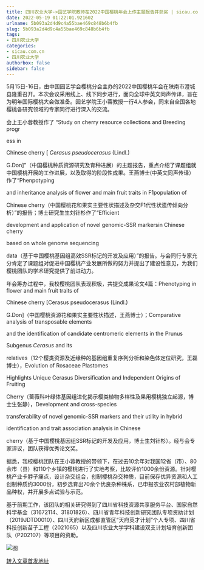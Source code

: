 ```yaml
---
title: 四川农业大学->园艺学院教师在2022中国樱桃年会上作主题报告并获奖 | sicau.com.cn
date: 2022-05-19 01:22:01.921602
urlname: 5b093a2d4d9c4a55bae469c848b6b4fb
slug: 5b093a2d4d9c4a55bae469c848b6b4fb
tags: 
- 四川农业大学
categories:
- sicau.com.cn
- 四川农业大学
authorbox: false
sidebar: false
---
```

5月15日-16日，由中国园艺学会樱桃分会主办的2022中国樱桃年会在陕南市澄城县隆重召开。本次会议采用线上、线下同步进行，面向全球中英文同声传译，旨在为明年国际樱桃大会做准备。园艺学院王小蓉教授一行4人参会，同来自全国各地樱桃各研究领域的专家同行进行深入的交流。

会上王小蓉教授作了 “Study on cherry resource collections and Breeding progr
<!--more-->
ess in

Chinese cherry [ _Cerasus pseudocerasus_ (Lindl.)

G.Don]”（中国樱桃种质资源研究及育种进展）的主题报告，重点介绍了课题组就中国樱桃开展的工作进展，以及取得的阶段性成果。王燕博士(中英文同声传译）作了“Phenpotyping

and inheritance analysis of flower and main fruit traits in F1population of

Chinese cherry（中国樱桃花和果实主要性状描述及杂交F1代性状遗传倾向分析）”的报告；博士研究生生刘针杉作了“Efficient

development and application of novel genomic-SSR markersin Chinese cherry

based on whole genome sequencing

data（基于中国樱桃基因组高效SSR标记的开发及应用）”的报告。与会同行专家充分肯定了课题组对促进中国樱桃产业发展所做的努力并提出了建设性意见，为我们樱桃团队的学术研究提供了前进动力。

年会筹办过程中，我校樱桃团队表现积极，共提交成果论文4篇：Phenotyping in flower and main fruit traits of

Chinese cherry [Cerasus pseudocerasus (Lindl.)

G.Don]（中国樱桃资源花和果实主要性状描述，王燕博士）；Comparative analysis of transposable elements

and the identification of candidate centromeric elements in the Prunus

Subgenus _Cerasus_ and its

relatives（12个樱类资源及近缘种的基因组重复序列分析和染色体定位研究，王磊博士），Evolution of Rosaceae Plastomes

Highlights Unique Cerasus Diversification and Independent Origins of Fruiting

Cherry（蔷薇科叶绿体基因组进化揭示樱类植物多样性及果用樱桃独立起源，博士生张静），Development and cross-species

transferability of novel genomic-SSR markers and their utility in hybrid

identification and trait association analysis in Chinese

cherry（基于中国樱桃基因组SSR标记的开发及应用，博士生刘针杉）。经与会专家评议，团队获得优秀论文奖。

据悉，我校樱桃团队在王小蓉教授的带领下，在过去10余年对我国12省（市）、80余市（县）和110个乡镇的樱桃进行了实地考察，比较评价1000余份资源。针对樱桃产业卡脖子痛点，设计杂交组合，创制樱桃杂交种质，目前保存优异资源和人工创制种质约3000份，初步选育出70余个优良杂种株系，已申报农业农村部植物新品种权，并开展多点试验与示范。

基于前期工作，该团队的相关研究得到了四川省科技资源共享服务平台、国家自然科学基金（31672114、31801826）、四川省青年科技创新研究团队专项资助计划（2019JDTD0010）、四川天府新区成都直管区“天府英才计划”个人专项、四川省科技创新苗子工程（2021065）以及四川农业大学学科建设双支计划培育创新团队（P202107）等项目的资助。

![图](https://news.sicau.edu.cn/__local/6/8E/6F/A4693EE934F977D253DA634CD50_C22E4DEE_18E28.jpg)

[转入文章首发地址](https://news.sicau.edu.cn/info/1078/67827.htm)
